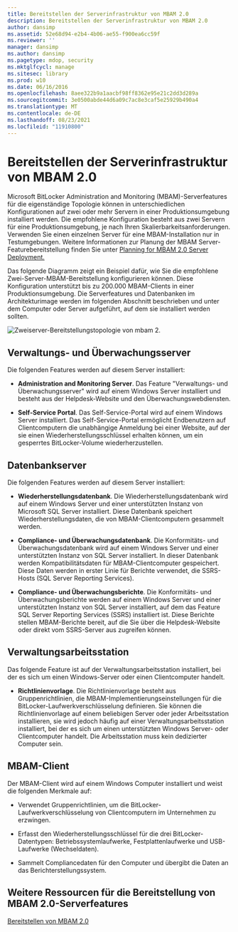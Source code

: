 ```yaml
---
title: Bereitstellen der Serverinfrastruktur von MBAM 2.0
description: Bereitstellen der Serverinfrastruktur von MBAM 2.0
author: dansimp
ms.assetid: 52e68d94-e2b4-4b06-ae55-f900ea6cc59f
ms.reviewer: ''
manager: dansimp
ms.author: dansimp
ms.pagetype: mdop, security
ms.mktglfcycl: manage
ms.sitesec: library
ms.prod: w10
ms.date: 06/16/2016
ms.openlocfilehash: 8aee322b9a1aacbf98ff8362e95e21c2dd3d289a
ms.sourcegitcommit: 3e0500abde44d6a09c7ac8e3caf5e25929b490a4
ms.translationtype: MT
ms.contentlocale: de-DE
ms.lasthandoff: 08/23/2021
ms.locfileid: "11910800"
---
```

# <a name="deploying-the-mbam-20-server-infrastructure"></a>Bereitstellen der Serverinfrastruktur von MBAM 2.0


Microsoft BitLocker Administration and Monitoring (MBAM)-Serverfeatures für die eigenständige Topologie können in unterschiedlichen Konfigurationen auf zwei oder mehr Servern in einer Produktionsumgebung installiert werden. Die empfohlene Konfiguration besteht aus zwei Servern für eine Produktionsumgebung, je nach Ihren Skalierbarkeitsanforderungen. Verwenden Sie einen einzelnen Server für eine MBAM-Installation nur in Testumgebungen. Weitere Informationen zur Planung der MBAM Server-Featurebereitstellung finden Sie unter [Planning for MBAM 2.0 Server Deployment.](planning-for-mbam-20-server-deployment-mbam-2.md)

Das folgende Diagramm zeigt ein Beispiel dafür, wie Sie die empfohlene Zwei-Server-MBAM-Bereitstellung konfigurieren können. Diese Konfiguration unterstützt bis zu 200.000 MBAM-Clients in einer Produktionsumgebung. Die Serverfeatures und Datenbanken im Architekturimage werden im folgenden Abschnitt beschrieben und unter dem Computer oder Server aufgeführt, auf dem sie installiert werden sollten.

![Zweiserver-Bereitstellungstopologie von mbam 2.](images/mbam2-3-servers.gif)

## <a name="administration-and-monitoring-server"></a>Verwaltungs- und Überwachungsserver


Die folgenden Features werden auf diesem Server installiert:

-   **Administration and Monitoring Server**. Das Feature "Verwaltungs- und Überwachungsserver" wird auf einem Windows Server installiert und besteht aus der Helpdesk-Website und den Überwachungswebdiensten.

-   **Self-Service Portal**. Das Self-Service-Portal wird auf einem Windows Server installiert. Das Self-Service-Portal ermöglicht Endbenutzern auf Clientcomputern die unabhängige Anmeldung bei einer Website, auf der sie einen Wiederherstellungsschlüssel erhalten können, um ein gesperrtes BitLocker-Volume wiederherzustellen.

## <a name="database-server"></a>Datenbankserver


Die folgenden Features werden auf diesem Server installiert:

-   **Wiederherstellungsdatenbank**. Die Wiederherstellungsdatenbank wird auf einem Windows Server und einer unterstützten Instanz von Microsoft SQL Server installiert. Diese Datenbank speichert Wiederherstellungsdaten, die von MBAM-Clientcomputern gesammelt werden.

-   **Compliance- und Überwachungsdatenbank**. Die Konformitäts- und Überwachungsdatenbank wird auf einem Windows Server und einer unterstützten Instanz von SQL Server installiert. In dieser Datenbank werden Kompatibilitätsdaten für MBAM-Clientcomputer gespeichert. Diese Daten werden in erster Linie für Berichte verwendet, die SSRS-Hosts (SQL Server Reporting Services).

-   **Compliance- und Überwachungsberichte**. Die Konformitäts- und Überwachungsberichte werden auf einem Windows Server und einer unterstützten Instanz von SQL Server installiert, auf dem das Feature SQL Server Reporting Services (SSRS) installiert ist. Diese Berichte stellen MBAM-Berichte bereit, auf die Sie über die Helpdesk-Website oder direkt vom SSRS-Server aus zugreifen können.

## <a name="management-workstation"></a>Verwaltungsarbeitsstation


Das folgende Feature ist auf der Verwaltungsarbeitsstation installiert, bei der es sich um einen Windows-Server oder einen Clientcomputer handelt.

-   **Richtlinienvorlage**. Die Richtlinienvorlage besteht aus Gruppenrichtlinien, die MBAM-Implementierungseinstellungen für die BitLocker-Laufwerkverschlüsselung definieren. Sie können die Richtlinienvorlage auf einem beliebigen Server oder jeder Arbeitsstation installieren, sie wird jedoch häufig auf einer Verwaltungsarbeitsstation installiert, bei der es sich um einen unterstützten Windows Server- oder Clientcomputer handelt. Die Arbeitsstation muss kein dedizierter Computer sein.

## <a name="mbam-client"></a><a href="" id="---------mbam-client"></a> MBAM-Client


Der MBAM-Client wird auf einem Windows Computer installiert und weist die folgenden Merkmale auf:

-   Verwendet Gruppenrichtlinien, um die BitLocker-Laufwerkverschlüsselung von Clientcomputern im Unternehmen zu erzwingen.

-   Erfasst den Wiederherstellungsschlüssel für die drei BitLocker-Datentypen: Betriebssystemlaufwerke, Festplattenlaufwerke und USB-Laufwerke (Wechseldaten).

-   Sammelt Compliancedaten für den Computer und übergibt die Daten an das Berichterstellungssystem.

## <a name="other-resources-for-deploying-mbam-20-server-features"></a>Weitere Ressourcen für die Bereitstellung von MBAM 2.0-Serverfeatures


[Bereitstellen von MBAM 2.0](deploying-mbam-20-mbam-2.md)

 

 





